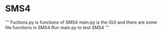 # SMS4
'''
	Fuctions.py is functions of SMS4
	main.py is the GUI and there are some file functions in SMS4
	Run main.py to test SMS4
'''